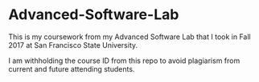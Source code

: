 # Advanced-Software-Lab

This is my coursework from my Advanced Software Lab that I took in Fall 2017 at San Francisco State University.

I am withholding the course ID from this repo to avoid plagiarism from current and future attending students.
